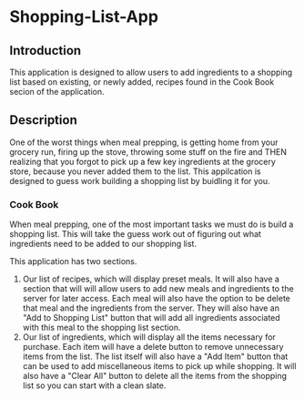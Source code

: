 # Shopping-List-App

## Introduction
This application is designed to allow users to add ingredients to a shopping list based on existing, or newly added, recipes found in the Cook Book secion of the application. 

## Description
One of the worst things when meal prepping, is getting home from your grocery run, firing up the stove, throwing some stuff on the fire and THEN realizing that you forgot to pick up a few key ingredients at the grocery store, because you never added them to the list. This appilcation is designed to guess work building a shopping list by buidling it for you.

### Cook Book

When meal prepping, one of the most important tasks we must do is build a shopping list. This will take the guess work out of figuring out what ingredients need to be added to our shopping list. 

This application has two sections. 
1. Our list of recipes, which will display preset meals. It will also have a section that will will allow users to add new meals and ingredients to the server for later access. Each meal will also have the option to be delete that meal and the ingredients from the server. They will also have an "Add to Shopping List" button that will add all ingredients associated with this meal to the shopping list section.
2. Our list of ingredients, which will display all the items necessary for purchase. Each item will have a delete button to remove unnecessary items from the list. The list itself will also have a "Add Item" button that can be used to add miscellaneous items to pick up while shopping. It will also have a "Clear All" button to delete all the items from the shopping list so you can start with a clean slate. 
